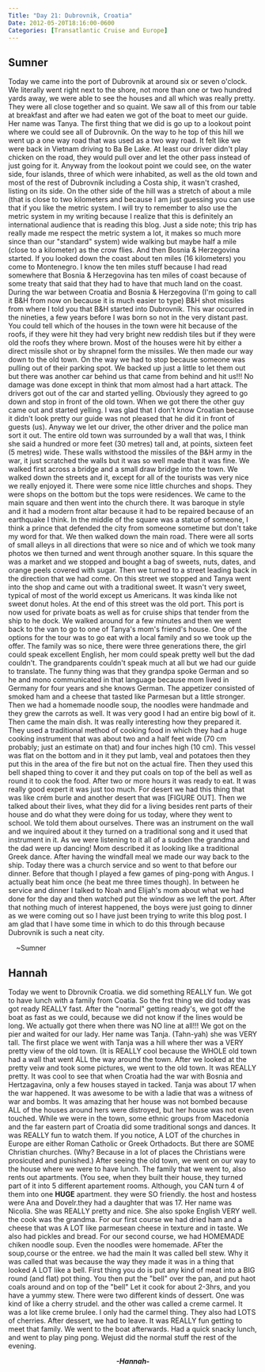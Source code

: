```yaml
---
Title: "Day 21: Dubrovnik, Croatia"
Date: 2012-05-20T18:16:00-0600
Categories: [Transatlantic Cruise and Europe]
---
```


## Sumner

Today we came into the port of Dubrovnik at around six or seven o'clock.
We literally went right next to the shore, not more than one or two
hundred yards away, we were able to see the houses and all which was
really pretty. They were all close together and so quaint. We saw all of
this from our table at breakfast and after we had eaten we got of the
boat to meet our guide. Her name was Tanya. The first thing that we did
is go up to a lookout point where we could see all of Dubrovnik. On the
way to he top of this hill we went up a one way road that was used as a
two way road. It felt like we were back in Vietnam driving to Ba Be
Lake. At least our driver didn't play chicken on the road, they would
pull over and let the other pass instead of just going for it. Anyway
from the lookout point we could see, on the water side, four islands,
three of which were inhabited, as well as the old town and most of the
rest of Dubrovnik including a Costa ship, it wasn't crashed, listing on
its side. On the other side of the hill was a stretch of about a mile
(that is close to two kilometers and because I am just guessing you can
use that if you like the metric system. I will try to remember to also
use the metric system in my writing because I realize that this is
definitely an international audience that is reading this blog. Just a
side note; this trip has really made me respect the metric system a lot,
it makes so much more since than our "standard" system) wide walking but
maybe half a mile (close to a kilometer) as the crow flies. And then
Bosnia & Herzegovina started. If you looked down the coast about ten
miles (16 kilometers) you come to Montenegro. I know the ten miles stuff
because I had read somewhere that Bosnia & Herzegovina has ten miles of
coast because of some treaty that said that they had to have that much
land on the coast. During the war between Croatia and Bosnia &
Herzegovina (I'm going to call it B&H from now on because it is much
easier to type) B&H shot missiles from where I told you that B&H started
into Dubrovnik. This war occurred in the nineties, a few years before I
was born so not in the very distant past. You could tell which of the
houses in the town were hit because of the roofs, if they were hit they
had very bright new reddish tiles but if they were old the roofs they
where brown. Most of the houses were hit by either a direct missile shot
or by shrapnel form the missiles. We then made our way down to the old
town. On the way we had to stop because someone was pulling out of their
parking spot. We backed up just a little to let them out but there was
another car behind us that came from behind and hit us!!! No damage was
done except in think that mom almost had a hart attack. The drivers got
out of the car and started yelling. Obviously they agreed to go down and
stop in front of the old town. When we got there the other guy came out
and started yelling. I was glad that I don't know Croatian because it
didn't look pretty our guide was not pleased that he did it in front of
guests (us). Anyway we let our driver, the other driver and the police
man sort it out. The entire old town was surrounded by a wall that was,
I think she said a hundred or more feet (30 metres) tall and, at points,
sixteen feet (5 metres) wide. These walls withstood the missiles of the
B&H army in the war, it just scratched the walls but it was so well made
that it was fine. We walked first across a bridge and a small draw
bridge into the town. We walked down the streets and it, except for all
of the tourists was very nice we really enjoyed it. There were some nice
little churches and shops. They were shops on the bottom but the tops
were residences. We came to the main square and then went into the
church there. It was baroque in style and it had a modern front altar
because it had to be repaired because of an earthquake I think. In the
middle of the square was a statue of someone, I think a prince that
defended the city from someone sometime but don't take my word for that.
We then walked down the main road. There were all sorts of small alleys
in all directions that were so nice and of which we took many photos we
then turned and went through another square. In this square the was a
market and we stopped and bought a bag of sweets, nuts, dates, and
orange peels covered with sugar. Then we turned to a street leading back
in the direction that we had come. On this street we stopped and Tanya
went into the shop and came out with a traditional sweet. It wasn't very
sweet, typical of most of the world except us Americans. It was kinda
like not sweet donut holes. At the end of this street was the old port.
This port is now used for private boats as well as for cruise ships that
tender from the ship to he dock. We walked around for a few minutes and
then we went back to the van to go to one of Tanya's mom's friend's
house. One of the options for the tour was to go eat with a local family
and so we took up the offer. The family was so nice, there were three
generations there, the girl could speak excellent English, her mom could
speak pretty well but the dad couldn't. The grandparents couldn't speak
much at all but we had our guide to translate. The funny thing was that
they grandpa spoke German and so he and mono communicated in that
language because mom lived in Germany for four years and she knows
German. The appetizer consisted of smoked ham and a cheese that tasted
like Parmesan but a little stronger. Then we had a homemade noodle soup,
the noodles were handmade and they grew the carrots as well. It was very
good I had an entire big bowl of it. Then came the main dish. It was
really interesting how they prepared it. They used a traditional method
of cooking food in which they had a huge cooking instrument that was
about two and a half feet wide (70 cm probably; just an estimate on
that) and four inches high (10 cm). This vessel was flat on the bottom
and in it they put lamb, veal and potatoes then they put this in the
area of the fire but not on the actual fire. Then they used this bell
shaped thing to cover it and they put coals on top of the bell as well
as round it to cook the food. After two or more hours it was ready to
eat. It was really good expert it was just too much. For desert we had
this thing that was like crém burle and another desert that was \[FIGURE
OUT\]. Then we talked about their lives, what they did for a living
besides rent parts of their house and do what they were doing for us
today, where they went to school. We told them about ourselves. There
was an instrument on the wall and we inquired about it they turned on a
traditional song and it used that instrument in it. As we were listening
to it all of a sudden the grandma and the dad were up dancing! Mom
described it as looking like a traditional Greek dance. After having the
windfall meal we made our way back to the ship. Today there was a church
service and so went to that before our dinner. Before that though I
played a few games of ping-pong with Angus. I actually beat him once (he
beat me three times though). In between he service and dinner I talked
to Noah and Elijah's mom about what we had done for the day and then
watched put the window as we left the port. After that nothing much of
interest happened, the boys were just going to dinner as we were coming
out so I have just been trying to write this blog post. I am glad that I
have some time in which to do this through because Dubrovnik is such a
neat city.

    \~Sumner

## Hannah

Today we went to Dbrovnik Croatia. we did something REALLY fun. We got
to have lunch with a family from Coatia. So the frst thing we did today
was got ready REALLY fast. After the "normal" getting ready's, we got
off the boat as fast as we could, because we did not know if the lines
would be long. We actually got there when there was NO line at all!!! We
got on the pier and waited for our lady. Her name was Tanja. (Tahn-yah)
she was VERY tall. The first place we went with Tanja was a hill where
ther was a VERY pretty view of the old town. (It is REALLY cool because
the WHOLE old town had a wall that went ALL the way around the town.
After we looked at the pretty veiw and took some pictures, we went to
the old town. It was REALLY pretty. It was cool to see that when Croatia
had the war with Bosnia and Hertzagavina, only a few houses stayed in
tacked. Tanja was about 17 when the war happened. It was awesome to be
with a ladie that was a witness of war and bombs. It was amazing that
her house was not bombed because ALL of the houses around hers were
distroyed, but her house was not even touched. While we were in the
town, some ethnic groups from Macedonia and the far eastern part of
Croatia did some traditional songs and dances. It was REALLY fun to
watch them. If you notice, A LOT of the churches in Europe are either
Roman Catholic or Greek Orthadocts. But there are SOME Christian
churches. (Why? Because in a lot of places the Christians were
prosicuted and punished.) After seeing the old town, we went on our way
to the house where we were to have lunch. The family that we went to,
also rents out apartments. (You see, when they built their house, they
turned part of it into 5 different apartement rooms. Although, you CAN
turn 4 of them into one **HUGE** apartment. they were SO friendly. the
host and hostess were Ana and Dovelr.they had a daughter that was 17.
Her name was Nicolia. She was REALLY pretty and nice. She also spoke
English VERY well. the cook was the grandma. For our first course we had
dried ham and a cheese that was A LOT like parmesean cheese in texture
and in taste. We also had pickles and bread. For our second course, we
had HOMEMADE chiken noodle soup. Even the noodles were homemade. AFter
the soup,course or the entree. we had the main It was called bell stew.
Why it was called that was because the way they made it was in a thing
that looked A LOT like a bell. First thing you do is put any kind of
meat into a BIG round (and flat) pot thing. You then put the "bell" over
the pan, and put haot coals around and on top of the "bell" Let it cook
for about 2-3hrs, and you have a yummy stew. There were two different
kinds of dessert. One was kind of like a cherry strudel. and the other
was called a creme carmel. It was a lot like creme brulee. I only had
the carmel thing. They also had LOTS of cherries. After dessert, we had
to leave. It was REALLY fun getting to meet that family. We went to the
boat afterwards. Had a quick snacky lunch, and went to play ping pong.
Wejust did the normal stuff the rest of the evening.  
  

<div align="CENTER">

***-Hannah-***

</div>
